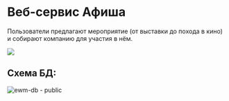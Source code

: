 # Веб-сервис Афиша

Пользователи предлагают мероприятие (от выставки до похода в кино) и собирают компанию для участия в нём.

![](https://pictures.s3.yandex.net/resources/S19_09-2_1674558748.png)

## Схема БД:

![ewm-db - public](https://github.com/gandistip/java-explore-with-me/assets/120060980/7e77be41-4a12-42a3-ac60-df0d57c0cd0f)
